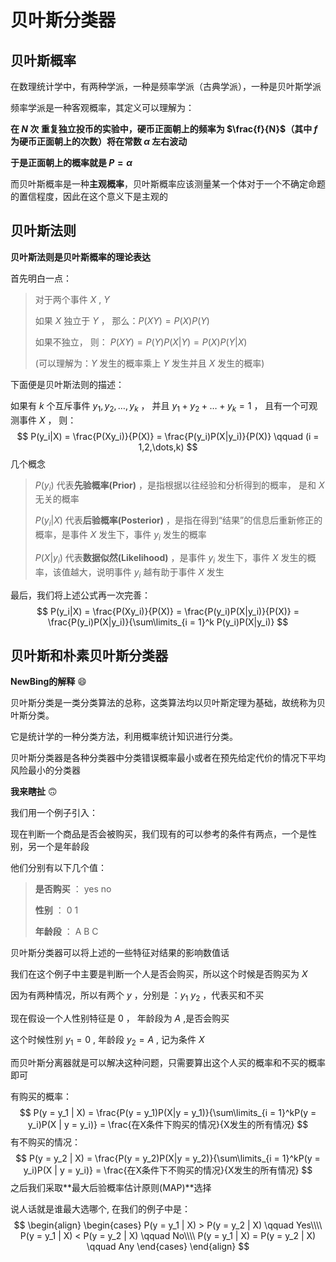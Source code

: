 # 贝叶斯分类器

## 贝叶斯概率

在数理统计学中，有两种学派，一种是频率学派（古典学派），一种是贝叶斯学派

频率学派是一种客观概率，其定义可以理解为：

**在 $N$ 次 重复独立投币的实验中，硬币正面朝上的频率为 $\frac{f}{N}$（其中 $f$ 为硬币正面朝上的次数）将在常数 $\alpha$ 左右波动**

**于是正面朝上的概率就是 $P = \alpha$**

而贝叶斯概率是一种**主观概率**，贝叶斯概率应该测量某一个体对于一个不确定命题的置信程度，因此在这个意义下是主观的



## 贝叶斯法则

**贝叶斯法则是贝叶斯概率的理论表达**

首先明白一点：

> 对于两个事件 $X$ , $Y$
>
> 如果 $X$ 独立于 $Y$ ， 那么：$P(XY) = P(X)P(Y)$
>
> 如果不独立， 则： $P(XY) = P(Y)P(X|Y) = P(X)P(Y|X)$
>
> (可以理解为：$Y$ 发生的概率乘上 $Y$ 发生并且 $X$ 发生的概率)

下面便是贝叶斯法则的描述：

如果有 $k$ 个互斥事件 $y_1, y_2, \dots , y_k$ ， 并且 $y_1 + y_2 + \dots + y_k = 1$ ， 且有一个可观测事件 $X$ ， 则：
$$
P(y_i|X) = \frac{P(Xy_i)}{P(X)} = \frac{P(y_i)P(X|y_i)}{P(X)} \qquad (i = 1,2,\dots,k)
$$
几个概念

>$P(y_i)$ 代表**先验概率(Prior)** ，是指根据以往经验和分析得到的概率， 是和 $X$ 无关的概率
>
>$P(y_i | X)$ 代表**后验概率(Posterior)** ，是指在得到“结果”的信息后重新修正的概率，是事件 $X$ 发生下，事件 $y_i$ 发生的概率
>
>$P(X|y_i)$ 代表**数据似然(Likelihood)** ，是事件 $y_i$ 发生下，事件 $X$ 发生的概率，该值越大，说明事件 $y_i$ 越有助于事件 $X$ 发生

最后，我们将上述公式再一次完善：
$$
P(y_i|X) = \frac{P(Xy_i)}{P(X)} = \frac{P(y_i)P(X|y_i)}{P(X)} = \frac{P(y_i)P(X|y_i)}{\sum\limits_{i = 1}^k P(y_i)P(X|y_i)}
$$


## 贝叶斯和朴素贝叶斯分类器

**NewBing的解释** :smile:

贝叶斯分类是一类分类算法的总称，这类算法均以贝叶斯定理为基础，故统称为贝叶斯分类。

它是统计学的一种分类方法，利用概率统计知识进行分类。

贝叶斯分类器是各种分类器中分类错误概率最小或者在预先给定代价的情况下平均风险最小的分类器 

**我来瞎扯** :upside_down_face:

我们用一个例子引入：

现在判断一个商品是否会被购买，我们现有的可以参考的条件有两点，一个是性别，另一个是年龄段

他们分别有以下几个值：

> **是否购买** ： yes	no
>
> **性别** ： 0	1
>
> **年龄段** ： A	B	C

贝叶斯分类器可以将上述的一些特征对结果的影响数值话

我们在这个例子中主要是判断一个人是否会购买，所以这个时候是否购买为 $X$ 

因为有两种情况，所以有两个 $y$ ，分别是 ：$y_1$ $y_2$ ，代表买和不买

现在假设一个人性别特征是 $0$ ， 年龄段为 $A$ ,是否会购买

这个时候性别 $y_1 = 0$ , 年龄段 $y_2 = A$ , 记为条件 $X$

而贝叶斯分离器就是可以解决这种问题，只需要算出这个人买的概率和不买的概率即可

有购买的概率：
$$
P(y = y_1 | X) = \frac{P(y = y_1)P(X|y = y_1)}{\sum\limits_{i = 1}^kP(y = y_i)P(X | y = y_i)} = \frac{在X条件下购买的情况}{X发生的所有情况}
$$
有不购买的情况：
$$
P(y = y_2 | X) = \frac{P(y = y_2)P(X|y = y_2)}{\sum\limits_{i = 1}^kP(y = y_i)P(X | y = y_i)} = \frac{在X条件下不购买的情况}{X发生的所有情况}
$$
之后我们采取**最大后验概率估计原则(MAP)**选择

说人话就是谁最大选哪个, 在我们的例子中是：
$$
\begin{align}
	\begin{cases}
		P(y = y_1 | X) > P(y = y_2 | X) \qquad Yes\\\\
		P(y = y_1 | X) < P(y = y_2 | X) \qquad No\\\\
		P(y = y_1 | X) = P(y = y_2 | X) \qquad Any
	\end{cases}
\end{align}
$$
